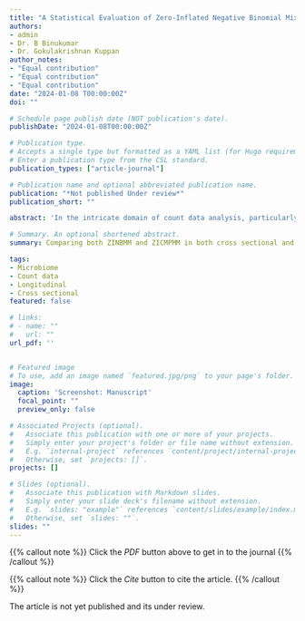 ```yaml
---
title: "A Statistical Evaluation of Zero-Inflated Negative Binomial Mixed Model and Zero-Inflated Conway-Maxwell-Poisson Mixed Model Using Microbiome Data"
authors:
- admin
- Dr. B Binukumar
- Dr. Gokulakrishnan Kuppan
author_notes:
- "Equal contribution"
- "Equal contribution"
- "Equal contribution"
date: "2024-01-08 T00:00:00Z"
doi: ""

# Schedule page publish date (NOT publication's date).
publishDate: "2024-01-08T00:00:00Z"

# Publication type.
# Accepts a single type but formatted as a YAML list (for Hugo requirements).
# Enter a publication type from the CSL standard.
publication_types: ["article-journal"]

# Publication name and optional abbreviated publication name.
publication: "*Not published Under review*"
publication_short: ""

abstract: 'In the intricate domain of count data analysis, particularly within the context of Microbiome data, this research delves into the challenges researchers face, including zero inflation, dispersion variations, and longitudinal versus cross-sectional data. The study scrutinises the widely used Zero-Inflated Negative Binomial Mixed Model (ZINBMMM) and the Zero-Inflated Conway-Maxwell-Poisson Mixed Model (ZICMPMM) for their performance in assessing covariate effects and predictive modelling. Employing a selected taxon from two microbiome count datasets in both cross-sectional and longitudinal scenarios, the evaluation employs metrics such as Vuong’s Test, Rootogram, AIC, and BIC. The analysis of cross- sectional data, particularly regarding Ruminococcus count, reveals evidence of overdispersion and zero inflation. In this context, the ZICMP outperforms the ZINB across multiple metrics. However, it’s noteworthy that Vuong’s test did not establish statistical superiority. In the longitudinal data context, involving Lactobacillus jensenii count for pregnant subjects characterized by underdispersion and zero inflation, ZICMPMM demonstrates superior performance over ZINBMM. In summary, ZICMP stands out as a practical alternative to ZINB in cross-sectional data analysis. Additionally, for longitudinal settings, the use of ZICMPMM is recommended for more robust analysis compared to ZINBMM.'

# Summary. An optional shortened abstract.
summary: Comparing both ZINBMM and ZICMPMM in both cross sectional and longitudinal data

tags:
- Microbiome
- Count data
- Longitudinal
- Cross sectional
featured: false

# links:
# - name: ""
#   url: ""
url_pdf: ''


# Featured image
# To use, add an image named `featured.jpg/png` to your page's folder. 
image:
  caption: 'Screenshot: Manuscript'
  focal_point: ""
  preview_only: false

# Associated Projects (optional).
#   Associate this publication with one or more of your projects.
#   Simply enter your project's folder or file name without extension.
#   E.g. `internal-project` references `content/project/internal-project/index.md`.
#   Otherwise, set `projects: []`.
projects: []

# Slides (optional).
#   Associate this publication with Markdown slides.
#   Simply enter your slide deck's filename without extension.
#   E.g. `slides: "example"` references `content/slides/example/index.md`.
#   Otherwise, set `slides: ""`.
slides: ""
---
```


{{% callout note %}}
Click the *PDF* button above to get in to the journal
{{% /callout %}}

{{% callout note %}}
Click the *Cite* button to cite the article.
{{% /callout %}}

The article is not yet published and its under review.
